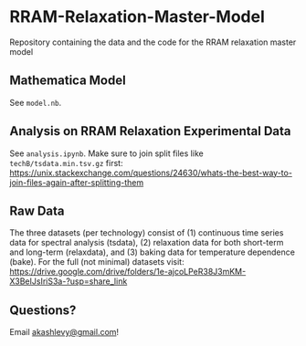 # RRAM-Relaxation-Master-Model
Repository containing the data and the code for the RRAM relaxation master model

## Mathematica Model

See `model.nb`.

## Analysis on RRAM Relaxation Experimental Data

See `analysis.ipynb`. Make sure to join split files like `techB/tsdata.min.tsv.gz` first: https://unix.stackexchange.com/questions/24630/whats-the-best-way-to-join-files-again-after-splitting-them

## Raw Data

The three datasets (per technology) consist of (1) continuous time series data for spectral analysis (tsdata), (2) relaxation data for both short-term and long-term (relaxdata), and (3) baking data for temperature dependence (bake). For the full (not minimal) datasets visit: https://drive.google.com/drive/folders/1e-ajcoLPeR38J3mKM-X3BeIJsIriS3a-?usp=share_link

## Questions?

Email akashlevy@gmail.com!
